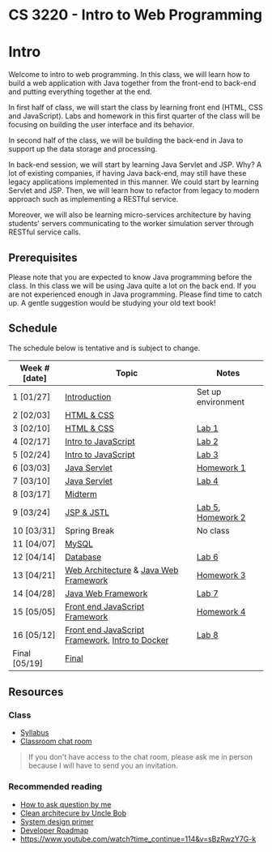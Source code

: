 # CS 3220 - Intro to Web Programming

# Intro

Welcome to intro to web programming. In this class, we will learn
how to build a web application with Java together from the front-end to 
back-end and putting everything together at the end.

In first half of class, we will start the class by learning front end (HTML, CSS
and JavaScript). Labs and homework in this first quarter of the class will be
focusing on building the user interface and its behavior.

In second half of the class, we will be building the back-end in Java to support 
up the data storage and processing.

In back-end session, we will start by learning Java Servlet and JSP. Why?
A lot of existing companies, if having Java back-end, may still have these legacy 
applications implemented in this manner. We could start by learning Servlet and JSP.
Then, we will learn how to refactor from legacy to modern approach such as 
implementing a RESTful service.

Moreover, we will also be learning micro-services architecture by having students'
servers communicating to the worker simulation server through RESTful service calls.

## Prerequisites

Please note that you are expected to know Java programming before the class. In
this class we will be using Java quite a lot on the back end. If you are not
experienced enough in Java programming. Please find time to catch up. A gentle
suggestion would be studying your old text book!

## Schedule

The schedule below is tentative and is subject to change.

| Week # [date]      | Topic     | Notes |
| ------------------ | --- | --- |
| 1  [01/27]         | [Introduction][1] | Set up environment |
| 2  [02/03]         | [HTML & CSS][2] |  |
| 3  [02/10]         | [HTML & CSS][2] | [Lab 1][16] |
| 4  [02/17]         | [Intro to JavaScript][3] | [Lab 2][17] |
| 5  [02/24]         | [Intro to JavaScript][3] | [Lab 3][18] |
| 6  [03/03]         | [Java Servlet][4] | [Homework 1][12] |
| 7  [03/10]         | [Java Servlet][4] | [Lab 4][19] |
| 8  [03/17]         | [Midterm][5] |  |
| 9  [03/24]         | [JSP & JSTL][6] | [Lab 5][20], [Homework 2][13] |
| 10 [03/31]         | Spring Break | No class |
| 11 [04/07]         | [MySQL][7] |  |
| 12 [04/14]         | [Database][7] | [Lab 6][21] |
| 13 [04/21]         | [Web Architecture][8] & [Java Web Framework][10] | [Homework 3][14] |
| 14 [04/28]         | [Java Web Framework][10] | [Lab 7][22] |
| 15 [05/05]         | [Front end JavaScript Framework][9] | [Homework 4][15] |
| 16 [05/12]         | [Front end JavaScript Framework][9], [Intro to Docker][24] | [Lab 8][23] |
| Final [05/19]      | [Final][11] |  |

[1]: notes/introduction.md
[2]: notes/html_css.md
[3]: notes/javascript.md
[4]: notes/java_servlet.md
[5]: notes/midterm.md
[6]: notes/jsp_jstl.md
[7]: notes/database.md
[8]: notes/web_architectures.md
[9]: notes/front_end_framework.md
[10]: notes/modern_java_web.md
[11]: notes/final.md
[12]: notes/homeworks/homework1.md
[13]: notes/homeworks/homework2.md
[14]: notes/homeworks/homework3.md
[15]: notes/homeworks/homework4.md
[16]: notes/labs/lab1.md
[17]: notes/labs/lab2.md
[18]: notes/labs/lab3.md
[19]: notes/labs/lab4.md
[20]: notes/labs/lab5.md
[21]: notes/labs/lab6.md
[22]: notes/labs/lab7.md
[23]: notes/labs/lab8.md
[24]: notes/docker.md

## Resources

### Class

* [Syllabus](SYLLABUS.md)
* [Classroom chat room](https://csulacs3220summer2017.slack.com/)

> If you don't have access to the chat room, please ask me in person because I
will have to send you an invitation.

### Recommended reading

* [How to ask question by me](https://github.com/csula/Utilities/blob/master/general-knowledge/how-to-ask-question.md)
* [Clean architecure by Uncle Bob](http://blog.cleancoder.com/uncle-bob/2012/08/13/the-clean-architecture.html)
* [System design primer](https://github.com/donnemartin/system-design-primer)
* [Developer Roadmap](https://github.com/kamranahmedse/developer-roadmap)
* https://www.youtube.com/watch?time_continue=114&v=sBzRwzY7G-k
